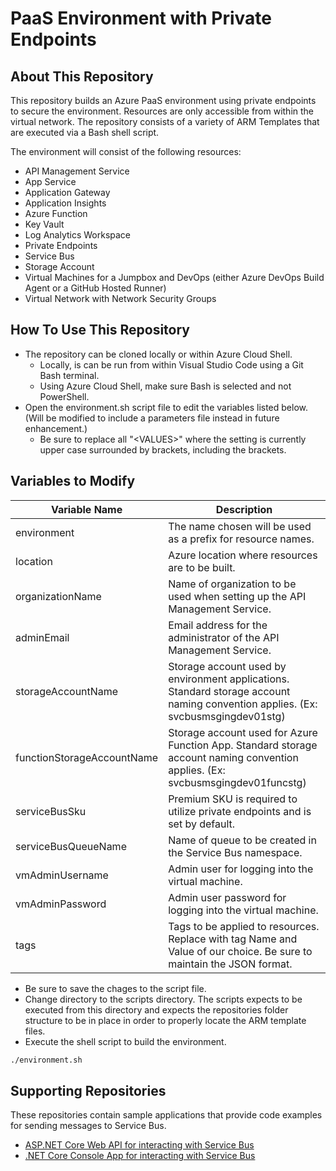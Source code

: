 # PaaS Environment with Private Endpoints

## About This Repository

This repository builds an Azure PaaS environment using private endpoints to secure the environment.  Resources are only accessible from within the virtual network.  The repository consists of a variety of ARM Templates that are executed via a Bash shell script.

The environment will consist of the following resources:

* API Management Service
* App Service
* Application Gateway
* Application Insights
* Azure Function
* Key Vault
* Log Analytics Workspace
* Private Endpoints
* Service Bus
* Storage Account
* Virtual Machines for a Jumpbox and DevOps (either Azure DevOps Build Agent or a GitHub Hosted Runner)
* Virtual Network with Network Security Groups

## How To Use This Repository

* The repository can be cloned locally or within Azure Cloud Shell.
  * Locally, is can be run from within Visual Studio Code using a Git Bash terminal.
  * Using Azure Cloud Shell, make sure Bash is selected and not PowerShell.
* Open the environment.sh script file to edit the variables listed below.  (Will be modified to include a parameters file instead in future enhancement.)
  * Be sure to replace all "\<VALUES\>" where the setting is currently upper case surrounded by brackets, including the brackets.

## Variables to Modify

Variable Name | Description
------------- | -----------
environment | The name chosen will be used as a prefix for resource names.
location | Azure location where resources are to be built.
organizationName |  Name of organization to be used when setting up the API Management Service.
adminEmail |  Email address for the administrator of the API Management Service.
storageAccountName |  Storage account used by environment applications. Standard storage account naming convention applies. (Ex: svcbusmsgingdev01stg)
functionStorageAccountName |  Storage account used for Azure Function App. Standard storage account naming convention applies. (Ex: svcbusmsgingdev01funcstg)
serviceBusSku |  Premium SKU is required to utilize private endpoints and is set by default.
serviceBusQueueName |  Name of queue to be created in the Service Bus namespace.
vmAdminUsername |  Admin user for logging into the virtual machine.
vmAdminPassword |  Admin user password for logging into the virtual machine.
tags |  Tags to be applied to resources.  Replace with tag Name and Value of our choice.  Be sure to maintain the JSON format.

* Be sure to save the chages to the script file.
* Change directory to the scripts directory.  The scripts expects to be executed from this directory and expects the repositories folder structure to be in place in order to properly locate the ARM template files.
* Execute the shell script to build the environment.

```bash
./environment.sh
```

## Supporting Repositories

These repositories contain sample applications that provide code examples for sending messages to Service Bus.

* [ASP.NET Core Web API for interacting with Service Bus](https://github.com/rob-mckenna/service-bus-messaging-web-api)
* [.NET Core Console App for interacting with Service Bus](https://github.com/rob-mckenna/service-bus-messaging-console-app)